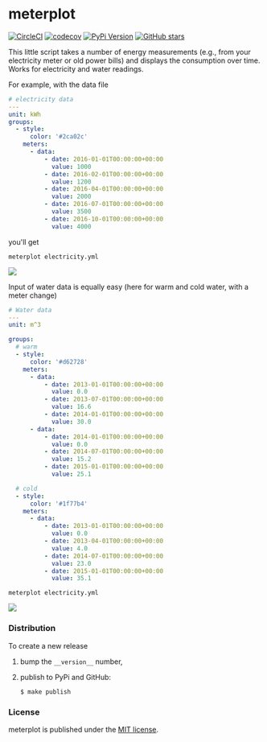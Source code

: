 # meterplot

[![CircleCI](https://img.shields.io/circleci/project/github/nschloe/meterplot/master.svg)](https://circleci.com/gh/nschloe/meterplot/tree/master)
[![codecov](https://codecov.io/gh/nschloe/meterplot/branch/master/graph/badge.svg)](https://codecov.io/gh/nschloe/meterplot)
[![PyPi Version](https://img.shields.io/pypi/v/meterplot.svg)](https://pypi.python.org/pypi/meterplot)
[![GitHub stars](https://img.shields.io/github/stars/nschloe/meterplot.svg?style=social&label=Stars)](https://github.com/nschloe/meterplot)

This little script takes a number of energy measurements (e.g., from your
electricity meter or old power bills) and displays the consumption over time.
Works for electricity and water readings.

For example, with the data file
```yaml
# electricity data
---
unit: kWh
groups:
  - style:
      color: '#2ca02c'
    meters:
      - data:
          - date: 2016-01-01T00:00:00+00:00
            value: 1000
          - date: 2016-02-01T00:00:00+00:00
            value: 1200
          - date: 2016-04-01T00:00:00+00:00
            value: 2000
          - date: 2016-07-01T00:00:00+00:00
            value: 3500
          - date: 2016-10-01T00:00:00+00:00
            value: 4000
```
you'll get
```
meterplot electricity.yml
```

![](https://nschloe.github.io/meterplot/electricity.png)

Input of water data is equally easy (here for warm and cold water, with a meter
change)
```yaml
# Water data
---
unit: m^3

groups:
  # warm
  - style:
      color: '#d62728'
    meters:
      - data:
          - date: 2013-01-01T00:00:00+00:00
            value: 0.0
          - date: 2013-07-01T00:00:00+00:00
            value: 16.6
          - date: 2014-01-01T00:00:00+00:00
            value: 30.0
      - data:
          - date: 2014-01-01T00:00:00+00:00
            value: 0.0
          - date: 2014-07-01T00:00:00+00:00
            value: 15.2
          - date: 2015-01-01T00:00:00+00:00
            value: 25.1

  # cold
  - style:
      color: '#1f77b4'
    meters:
      - data:
          - date: 2013-01-01T00:00:00+00:00
            value: 0.0
          - date: 2013-04-01T00:00:00+00:00
            value: 4.0
          - date: 2014-07-01T00:00:00+00:00
            value: 23.0
          - date: 2015-01-01T00:00:00+00:00
            value: 35.1
```
```
meterplot electricity.yml
```

![](https://nschloe.github.io/meterplot/water.png)

### Distribution

To create a new release

1. bump the `__version__` number,

2. publish to PyPi and GitHub:
    ```
    $ make publish
    ```


### License

meterplot is published under the [MIT license](https://en.wikipedia.org/wiki/MIT_License).
